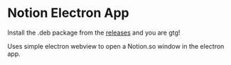 # Notion Electron App

Install the .deb package from the [releases](https://github.com/r-ush/notion-electron-app/releases) and you are gtg!

Uses simple electron webview to open a Notion.so window in the electron app.

